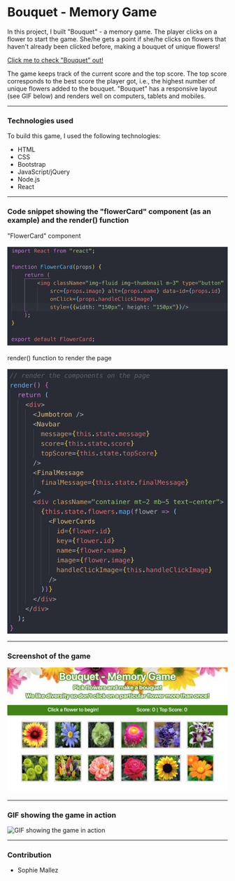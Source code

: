 # Bouquet - Memory Game

In this project, I built "Bouquet" - a memory game. The player clicks on a flower to start the game. She/he gets a point if she/he clicks on flowers that haven't already been clicked before, making a bouquet of unique flowers!

[Click me to check "Bouquet" out!](https://sophm.github.io/Bouquet-Memory-Game/)

The game keeps track of the current score and the top score. The top score corresponds to the best score the player got, i.e., the highest number of unique flowers added to the bouquet. "Bouquet" has a responsive layout (see GIF below) and renders well on computers, tablets and mobiles.

--- 

### Technologies used

To build this game, I used the following technologies:

- HTML
- CSS
- Bootstrap
- JavaScript/jQuery
- Node.js
- React

---

### Code snippet showing the "flowerCard" component (as an example) and the render() function

"FlowerCard" component <br><br>
![Code snippet showing the "flowerCard" component](https://github.com/SophM/Bouquet-Memory-Game/blob/master/for-readme/code-snippet-flower-card-component.png?raw=true)
<br><br>
render() function to render the page <br><br>
![Code snippet showing the render function](https://github.com/SophM/Bouquet-Memory-Game/blob/master/for-readme/code-snippet-render-function.png?raw=true)

---

### Screenshot of the game

![Screenshot of the app](https://github.com/SophM/Bouquet-Memory-Game/blob/master/for-readme/screenshot-of-the-app.png?raw=true)

---

### GIF showing the game in action

![GIF showing the game in action](https://github.com/SophM/Bouquet-Memory-Game/blob/master/for-readme/GIF-showing-app-in-action.gif?raw=true)

---

### Contribution

- Sophie Mallez
